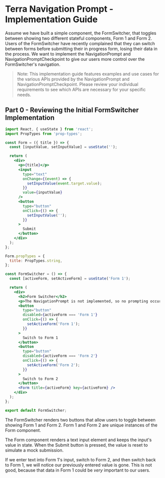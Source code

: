 # Terra Navigation Prompt - Implementation Guide

Assume we have built a simple component, the FormSwitcher, that toggles between showing two different stateful components, Form 1 and Form 2. Users of the FormSwitcher have recently complained that they can switch between forms before submitting their in progress form, losing their data in the process. We want to implement the NavigationPrompt and NavigationPromptCheckpoint to give our users more control over the FormSwitcher's navigation.

> Note: This implementation guide features examples and use cases for the various APIs provided by the NavigationPrompt and NavigationPromptCheckpoint.
> Please review your individual requirements to see which APIs are necessary for your specific needs.

## Part 0 - Reviewing the Initial FormSwitcher Implementation

```jsx
import React, { useState } from 'react';
import PropTypes from 'prop-types';

const Form = ({ title }) => {
  const [inputValue, setInputValue] = useState('');

  return (
    <div>
      <p>{title}</p>
      <input
        type="text"
        onChange={(event) => {
          setInputValue(event.target.value);
        }}
        value={inputValue}
      />
      <button
        type="button"
        onClick={() => {
          setInputValue('');
        }}
      >
        Submit
      </button>
    </div>
  );
};

Form.propTypes = {
  title: PropTypes.string,
};

const FormSwitcher = () => {
  const [activeForm, setActiveForm] = useState('Form 1');

  return (
    <div>
      <h2>Form Switcher</h2>
      <p>The NavigationPrompt is not implemented, so no prompting occurs.</p>
      <button
        type="button"
        disabled={activeForm === 'Form 1'}
        onClick={() => {
          setActiveForm('Form 1');
        }}
      >
        Switch to Form 1
      </button>
      <button
        type="button"
        disabled={activeForm === 'Form 2'}
        onClick={() => {
          setActiveForm('Form 2');
        }}
      >
        Switch to Form 2
      </button>
      <Form title={activeForm} key={activeForm} />
    </div>
  );
};

export default FormSwitcher;
```

The FormSwitcher renders two buttons that allow users to toggle between showing Form 1 and Form 2. Form 1 and Form 2 are unique instances of the Form component. 

The Form component renders a text input element and keeps the input's value in state. When the Submit button is pressed, the value is reset to simulate a mock submission.

If we enter text into Form 1's input, switch to Form 2, and then switch back to Form 1, we will notice our previously entered value is gone. This is not good, because that data in Form 1 could be *very* important to our users.
